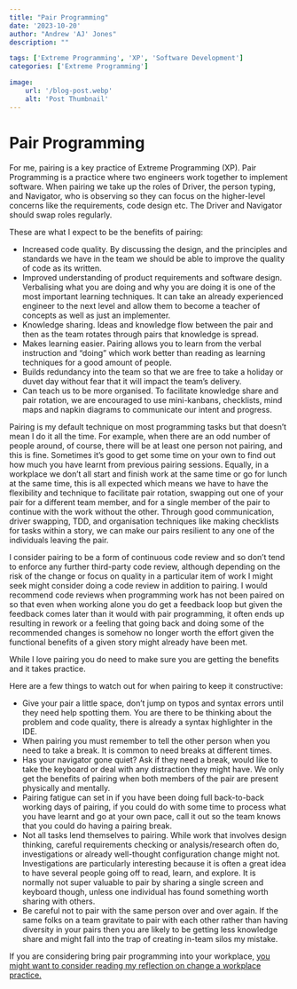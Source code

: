 ```yaml
---
title: "Pair Programming"
date: '2023-10-20'
author: "Andrew 'AJ' Jones"
description: ""

tags: ['Extreme Programming', 'XP', 'Software Development']
categories: ['Extreme Programming']

image:
    url: '/blog-post.webp'
    alt: 'Post Thumbnail'
---
```


# Pair Programming

For me, pairing is a key practice of Extreme Programming (XP). Pair Programming is a practice where two engineers work together to implement software. When pairing we take up the roles of Driver, the person typing, and Navigator, who is observing so they can focus on the higher-level concerns like the requirements, code design etc. The Driver and Navigator should swap roles regularly.

These are what I expect to be the benefits of pairing:
- Increased code quality. By discussing the design, and the principles and standards we have in the team we should be able to improve the quality of code as its written.
- Improved understanding of product requirements and software design. Verbalising what you are doing and why you are doing it is one of the most important learning techniques. It can take an already experienced engineer to the next level and allow them to become a teacher of concepts as well as just an implementer.
- Knowledge sharing. Ideas and knowledge flow between the pair and then as the team rotates through pairs that knowledge is spread.
- Makes learning easier. Pairing allows you to learn from the verbal instruction and “doing” which work better than reading as learning techniques for a good amount of people.
- Builds redundancy into the team so that we are free to take a holiday or duvet day without fear that it will impact the team’s delivery.
- Can teach us to be more organised. To facilitate knowledge share and pair rotation, we are encouraged to use mini-kanbans, checklists, mind maps and napkin diagrams to communicate our intent and progress.

Pairing is my default technique on most programming tasks but that doesn’t mean I do it all the time. For example, when there are an odd number of people around, of course, there will be at least one person not pairing, and this is fine. Sometimes it’s good to get some time on your own to find out how much you have learnt from previous pairing sessions. Equally, in a workplace we don’t all start and finish work at the same time or go for lunch at the same time, this is all expected which means we have to have the flexibility and technique to facilitate pair rotation, swapping out one of your pair for a different team member, and for a single member of the pair to continue with the work without the other. Through good communication, driver swapping, TDD, and organisation techniques like making checklists for tasks within a story, we can make our pairs resilient to any one of the individuals leaving the pair.

I consider pairing to be a form of continuous code review and so don’t tend to enforce any further third-party code review, although depending on the risk of the change or focus on quality in a particular item of work I might seek might consider doing a code review in addition to pairing. I would recommend code reviews when programming work has not been paired on so that even when working alone you do get a feedback loop but given the feedback comes later than it would with pair programming, it often ends up resulting in rework or a feeling that going back and doing some of the recommended changes is somehow no longer worth the effort given the functional benefits of a given story might already have been met. 

While I love pairing you do need to make sure you are getting the benefits and it takes practice.

Here are a few things to watch out for when pairing to keep it constructive:
- Give your pair a little space, don’t jump on typos and syntax errors until they need help spotting them. You are there to be thinking about the problem and code quality, there is already a syntax highlighter in the IDE.
- When pairing you must remember to tell the other person when you need to take a break. It is common to need breaks at different times.
- Has your navigator gone quiet? Ask if they need a break, would like to take the keyboard or deal with any distraction they might have. We only get the benefits of pairing when both members of the pair are present physically and mentally.
- Pairing fatigue can set in if you have been doing full back-to-back working days of pairing, if you could do with some time to process what you have learnt and go at your own pace, call it out so the team knows that you could do having a pairing break.
- Not all tasks lend themselves to pairing. While work that involves design thinking, careful requirements checking or analysis/research often do, investigations or already well-thought configuration change might not. Investigations are particularly interesting because it is often a great idea to have several people going off to read, learn, and explore. It is normally not super valuable to pair by sharing a single screen and keyboard though, unless one individual has found something worth sharing with others.
- Be careful not to pair with the same person over and over again. If the same folks on a team gravitate to pair with each other rather than having diversity in your pairs then you are likely to be getting less knowledge share and might fall into the trap of creating in-team silos my mistake.

If you are considering bring pair programming into your workplace, [you might want to consider reading my reflection on change a workplace practice.](/posts/changing-workplace-practices/)

